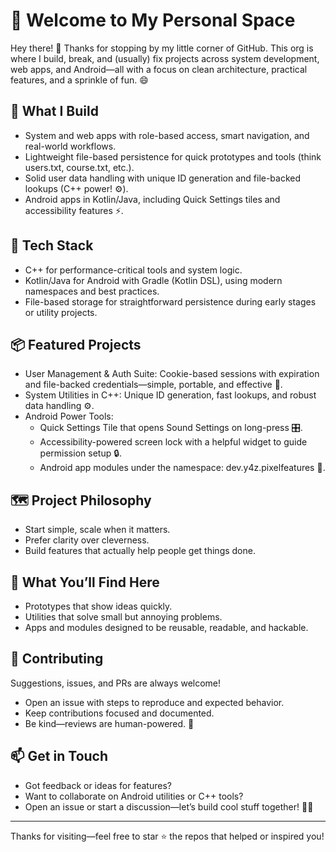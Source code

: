 # 🌟 Welcome to My Personal Space

Hey there! 👋 Thanks for stopping by my little corner of GitHub. This org is where I build, break, and (usually) fix projects across system development, web apps, and Android—all with a focus on clean architecture, practical features, and a sprinkle of fun. 😄

## 🚀 What I Build
- System and web apps with role-based access, smart navigation, and real-world workflows.
- Lightweight file-based persistence for quick prototypes and tools (think users.txt, course.txt, etc.).
- Solid user data handling with unique ID generation and file-backed lookups (C++ power! ⚙️).
- Android apps in Kotlin/Java, including Quick Settings tiles and accessibility features ⚡.

## 🧰 Tech Stack
- C++ for performance-critical tools and system logic.
- Kotlin/Java for Android with Gradle (Kotlin DSL), using modern namespaces and best practices.
- File-based storage for straightforward persistence during early stages or utility projects.

## 📦 Featured Projects
- User Management & Auth Suite: Cookie-based sessions with expiration and file-backed credentials—simple, portable, and effective 🍪.
- System Utilities in C++: Unique ID generation, fast lookups, and robust data handling ⚙️.
- Android Power Tools:
  - Quick Settings Tile that opens Sound Settings on long-press 🎛️.
  - Accessibility-powered screen lock with a helpful widget to guide permission setup 🔒.
  - Android app modules under the namespace: dev.y4z.pixelfeatures 📱.

## 🗺️ Project Philosophy
- Start simple, scale when it matters.
- Prefer clarity over cleverness.
- Build features that actually help people get things done.

## 🧪 What You’ll Find Here
- Prototypes that show ideas quickly.
- Utilities that solve small but annoying problems.
- Apps and modules designed to be reusable, readable, and hackable.

## 🤝 Contributing
Suggestions, issues, and PRs are always welcome!  
- Open an issue with steps to reproduce and expected behavior.  
- Keep contributions focused and documented.  
- Be kind—reviews are human-powered. 🫶

## 📫 Get in Touch
- Got feedback or ideas for features?
- Want to collaborate on Android utilities or C++ tools?
- Open an issue or start a discussion—let’s build cool stuff together! 🚧✨

***

Thanks for visiting—feel free to star ⭐ the repos that helped or inspired you!
